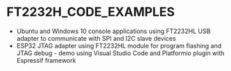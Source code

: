 # FT2232H_CODE_EXAMPLES
* Ubuntu and Windows 10 console applications using FT2232HL USB adapter to communicate with SPI and I2C slave devices
* ESP32 JTAG adapter using FT2232HL module for program flashing and JTAG debug - demo using Visual Studio Code and Platformio plugin with Espressif framework
